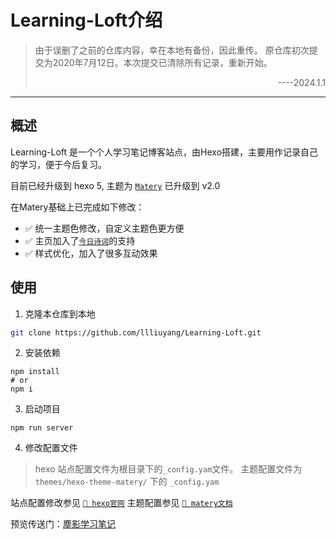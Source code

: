 # Learning-Loft介绍

> 由于误删了之前的仓库内容，幸在本地有备份，因此重传。
原仓库初次提交为2020年7月12日。本次提交已清除所有记录，重新开始。<p style='text-align:right'>----2024.1.1<p>
---
## 概述
Learning-Loft 是一个个人学习笔记博客站点，由Hexo搭建，主要用作记录自己的学习，便于今后复习。

目前已经升级到 hexo 5, 主题为 [`Matery`](https://github.com/blinkfox/hexo-theme-matery) 已升级到 v2.0

在Matery基础上已完成如下修改：
+ ✅ 统一主题色修改，自定义主题色更方便
+ ✅ 主页加入了[`今日诗词`](https://www.jinrishici.com/)的支持
+ ✅ 样式优化，加入了很多互动效果

## 使用

1. 克隆本仓库到本地
```bash
git clone https://github.com/llliuyang/Learning-Loft.git
```
2. 安装依赖
```
npm install
# or
npm i
```

3. 启动项目
```
npm run server
```

4. 修改配置文件

> hexo 站点配置文件为根目录下的`_config.yam`文件。
> 主题配置文件为 `themes/hexo-theme-matery/` 下的 `_config.yam`

站点配置修改参见 [`📌 hexo官网`](https://hexo.io/zh-cn/docs/configuration)
主题配置参见 [`📌 matery文档`](./themes/hexo-theme-matery/README_CN.md)



预览传送门：[塵影学习笔记](https://llliuyang.github.io)